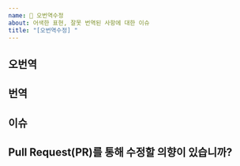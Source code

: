 ```yaml
---
name: 🤔 오번역수정
about: 어색한 표현, 잘못 번역된 사항에 대한 이슈
title: "[오번역수정] "
---
```

<!-- 
    README.md에서 '번역 규칙'을 확인할 수 있습니다.

    번역 모범 사례를 Wiki에서 확인할 수 있습니다.
    ( https://github.com/javascript-tutorial/ko.javascript.info/wiki/%EB%B2%88%EC%97%AD-%EB%AA%A8%EB%B2%94-%EC%82%AC%EB%A1%80 )
-->

## 오번역
<!-- 번역이 잘못되거나 애매한 부분 -->

## 번역
<!-- 수정한 내용 -->

## 이슈
<!-- 그렇게 수정한 이유 혹은 관련된 이슈에 대해 적어주세요 -->

## Pull Request(PR)를 통해 수정할 의향이 있습니까?


